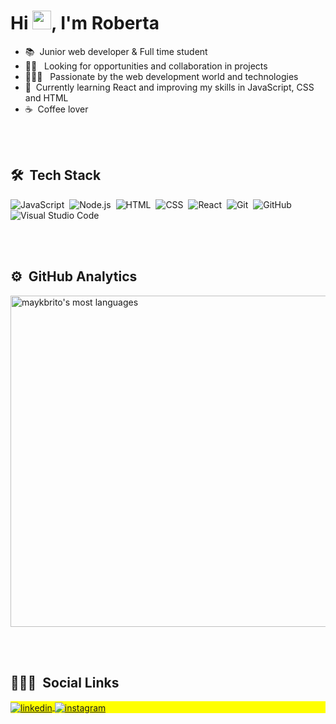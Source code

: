 
<h1 align="left">Hi <img src="https://raw.githubusercontent.com/kaueMarques/kaueMarques/master/hi.gif" width="30px">, I'm Roberta</h1>

- 📚 &nbsp;Junior web developer & Full time student 
- ✋🏻 &nbsp;&nbsp;Looking for opportunities and collaboration in projects
- 👩🏼‍💻 &nbsp;&nbsp;Passionate by the web development world and technologies
- 🌱 &nbsp;Currently learning React and improving my skills in JavaScript, CSS and HTML
- ☕️ &nbsp;Coffee lover

<br><br>

## 🛠 &nbsp;Tech Stack

![JavaScript](https://img.shields.io/badge/-JavaScript-05122A?style=flat&logo=javascript)&nbsp;
![Node.js](https://img.shields.io/badge/-Node.js-05122A?style=flat&logo=node.js)&nbsp;
![HTML](https://img.shields.io/badge/-HTML-05122A?style=flat&logo=HTML5)&nbsp;
![CSS](https://img.shields.io/badge/-CSS-05122A?style=flat&logo=CSS3&logoColor=1572B6)&nbsp;
![React](https://img.shields.io/badge/-React-05122A?style=flat&logo=react)&nbsp;
![Git](https://img.shields.io/badge/-Git-05122A?style=flat&logo=git)&nbsp;
![GitHub](https://img.shields.io/badge/-GitHub-05122A?style=flat&logo=github)&nbsp;
![Visual Studio Code](https://img.shields.io/badge/-Visual%20Studio%20Code-05122A?style=flat&logo=visual-studio-code&logoColor=007ACC)&nbsp;

<br><br>

## ⚙️ &nbsp;GitHub Analytics

<p align="left">
<img width="530em" src="https://github-readme-stats.vercel.app/api/top-langs/?username=roquiles&layout=compact&theme=vision-friendly-dark" alt="maykbrito's most languages"/>
</p>

<br><br>

## 💁🏼‍♀️ &nbsp;Social Links

<p align="left" style="background:yellow">
<a href="https://linkedin.com/in/roberta-quiles" target="_blank">
  <img align="center" src="https://img.shields.io/badge/-roberta&dash;quiles-05122A?style=flat&logo=linkedin" alt="linkedin"/>
</a>
<a href="https://instagram.com/roquiles" target="_blank">
 <img align="center" src="https://img.shields.io/badge/-roquiles-05122A?style=flat&logo=instagram" alt="instagram"/>
</a>
</p>

